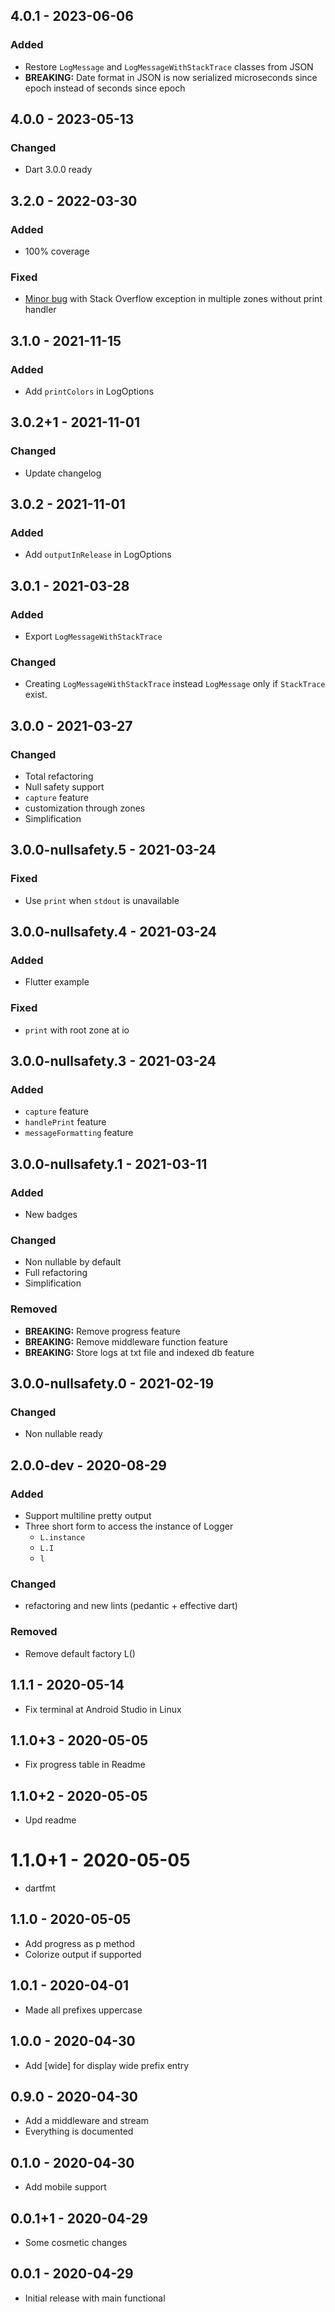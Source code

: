 ## 4.0.1 - 2023-06-06

### Added

- Restore `LogMessage` and `LogMessageWithStackTrace` classes from JSON
- **BREAKING:** Date format in JSON is now serialized microseconds since epoch instead of seconds since epoch

## 4.0.0 - 2023-05-13

### Changed

- Dart 3.0.0 ready

## 3.2.0 - 2022-03-30

### Added

- 100% coverage

### Fixed

- [Minor bug](https://github.com/PlugFox/l/issues/20) with Stack Overflow exception in multiple zones without print handler

## 3.1.0 - 2021-11-15

### Added

- Add `printColors` in LogOptions

## 3.0.2+1 - 2021-11-01

### Changed

- Update changelog

## 3.0.2 - 2021-11-01

### Added

- Add `outputInRelease` in LogOptions

## 3.0.1 - 2021-03-28

### Added

- Export `LogMessageWithStackTrace`

### Changed

- Creating `LogMessageWithStackTrace` instead `LogMessage` only if `StackTrace` exist.

## 3.0.0 - 2021-03-27

### Changed

- Total refactoring
- Null safety support
- `capture` feature
- customization through zones
- Simplification

## 3.0.0-nullsafety.5 - 2021-03-24

### Fixed

- Use `print` when `stdout` is unavailable

## 3.0.0-nullsafety.4 - 2021-03-24

### Added

- Flutter example

### Fixed

- `print` with root zone at io

## 3.0.0-nullsafety.3 - 2021-03-24

### Added

- `capture` feature
- `handlePrint` feature
- `messageFormatting` feature

## 3.0.0-nullsafety.1 - 2021-03-11

### Added

- New badges

### Changed

- Non nullable by default
- Full refactoring
- Simplification

### Removed

- **BREAKING:** Remove progress feature
- **BREAKING:** Remove middleware function feature
- **BREAKING:** Store logs at txt file and indexed db feature

## 3.0.0-nullsafety.0 - 2021-02-19

### Changed

- Non nullable ready

## 2.0.0-dev - 2020-08-29

### Added

- Support multiline pretty output
- Three short form to access the instance of Logger
  - `L.instance`
  - `L.I`
  - `l`

### Changed

- refactoring and new lints (pedantic + effective dart)

### Removed

- Remove default factory L()

## 1.1.1 - 2020-05-14

- Fix terminal at Android Studio in Linux

## 1.1.0+3 - 2020-05-05

- Fix progress table in Readme

## 1.1.0+2 - 2020-05-05

- Upd readme

# 1.1.0+1 - 2020-05-05

- dartfmt

## 1.1.0 - 2020-05-05

- Add progress as p method
- Colorize output if supported

## 1.0.1 - 2020-04-01

- Made all prefixes uppercase

## 1.0.0 - 2020-04-30

- Add [wide] for display wide prefix entry

## 0.9.0 - 2020-04-30

- Add a middleware and stream
- Everything is documented

## 0.1.0 - 2020-04-30

- Add mobile support

## 0.0.1+1 - 2020-04-29

- Some cosmetic changes

## 0.0.1 - 2020-04-29

- Initial release with main functional
